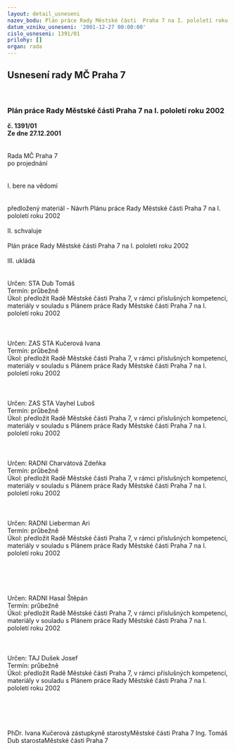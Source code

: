 ```yaml
---
layout: detail_usneseni
nazev_bodu: Plán práce Rady Městské části  Praha 7 na I. pololetí roku 2002
datum_vzniku_usneseni: '2001-12-27 00:00:00'
cislo_usneseni: 1391/01
prilohy: []
organ: rada
---
```

<div id="ucUsn_pList" class="usn">
	<span><h2>Usnesení rady MČ Praha 7 </h2>
<br></span><div class="standBody">
<span><h3>Plán práce Rady Městské části  Praha 7 na I. pololetí roku 2002</h3></span><div class="center">
		<strong>č. 1391/01</strong><br>
	</div>
<div class="center">
		<strong>Ze dne 27.12.2001</strong><br><br>
	</div>
<br>Rada MČ Praha 7<br>po projednání<br><br><br>I.	bere na vědomí<br><br> <br>předložený materiál - Návrh Plánu práce Rady Městské části  Praha 7 na I. pololetí roku 2002<br><br>II.	schvaluje <br><br>Plán práce Rady Městské části Praha 7 na I. pololetí roku 2002<br><br>III.	ukládá <br><br> <br>Určen:	STA Dub Tomáš<br>Termín: průbežně<br>Úkol:	předložit Radě Městské části Praha 7, v rámci příslušných kompetencí, materiály v souladu s Plánem práce Rady Městské části Praha 7 na I. pololetí roku 2002<br> <br><br> <br>Určen:	ZAS STA Kučerová Ivana<br>Termín: průbežně<br>Úkol:	předložit Radě Městské části Praha 7, v rámci příslušných kompetencí, materiály v souladu s Plánem práce Rady Městské části Praha 7 na I. pololetí roku 2002<br> <br><br> <br>Určen:	ZAS STA Vayhel Luboš<br>Termín: průbežně<br>Úkol:	předložit Radě Městské části Praha 7, v rámci příslušných kompetencí, materiály v souladu s Plánem práce Rady Městské části Praha 7 na I. pololetí roku 2002<br> <br><br> <br>Určen:	RADNI Charvátová Zdeňka<br>Termín: průbežně<br>Úkol:	předložit Radě Městské části Praha 7, v rámci příslušných kompetencí, materiály v souladu s Plánem práce Rady Městské části Praha 7 na I. pololetí roku 2002<br> <br><br> <br>Určen:	RADNI Lieberman Ari<br>Termín: průbežně<br>Úkol:	předložit Radě Městské části Praha 7, v rámci příslušných kompetencí, materiály v souladu s Plánem práce Rady Městské části Praha 7 na I. pololetí roku 2002<br> <br><br><br><br> <br>Určen:	RADNI Hasal Štěpán<br>Termín: průbežně<br>Úkol:	předložit Radě Městské části Praha 7, v rámci příslušných kompetencí, materiály v souladu s Plánem práce Rady Městské části Praha 7 na I. pololetí roku 2002<br> <br><br> <br>Určen:	TAJ Dušek Josef<br>Termín: průbežně<br>Úkol:	předložit Radě Městské části Praha 7, v rámci příslušných kompetencí, materiály v souladu s Plánem práce Rady Městské části Praha 7 na I. pololetí roku 2002<br> <br><br><br> <br>	<br>PhDr. Ivana Kučerová zástupkyně starostyMěstské části Praha 7	Ing. Tomáš Dub starostaMěstské části Praha 7<br>	<br><br>
</div>
</div>